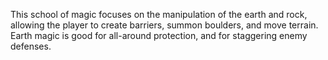 This school of magic focuses on the manipulation of the earth and rock, allowing the player to create barriers, summon boulders, and move terrain.  Earth magic is good for all-around protection, and for staggering enemy defenses.